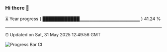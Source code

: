 ### Hi there 👋

⏳ Year progress { ████████████▁▁▁▁▁▁▁▁▁▁▁▁▁▁▁▁▁▁ } 41.24 %

---

⏰ Updated on Sat, 31 May 2025 12:49:56 GMT

![Progress Bar CI](https://github.com/DhruviPatel157/GitHub-Actions-Demo/workflows/Progress%20Bar%20CI/badge.svg)
